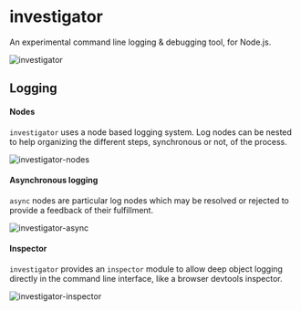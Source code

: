 # investigator
An experimental command line logging & debugging tool, for Node.js.

![investigator](https://cloud.githubusercontent.com/assets/5665322/10861471/d38bedda-7f80-11e5-9bb7-19801c14c961.gif)

## Logging
#### Nodes
`investigator` uses a node based logging system. Log nodes can be nested to help organizing the different steps, synchronous or not, of the process.

![investigator-nodes](https://cloud.githubusercontent.com/assets/5665322/10861540/267ff6e6-7f84-11e5-847a-5b7d395dfb34.png)

#### Asynchronous logging
`async` nodes are particular log nodes which may be resolved or rejected to provide a feedback of their fulfillment.

![investigator-async](https://cloud.githubusercontent.com/assets/5665322/10861606/e00908b2-7f86-11e5-862a-ab56505d3ee3.png)

#### Inspector
`investigator` provides an `inspector` module to allow deep object logging directly in the command line interface, like a browser devtools inspector.

![investigator-inspector](https://cloud.githubusercontent.com/assets/5665322/10861607/e00c7506-7f86-11e5-8bd8-d3ae7a072c9d.png)
